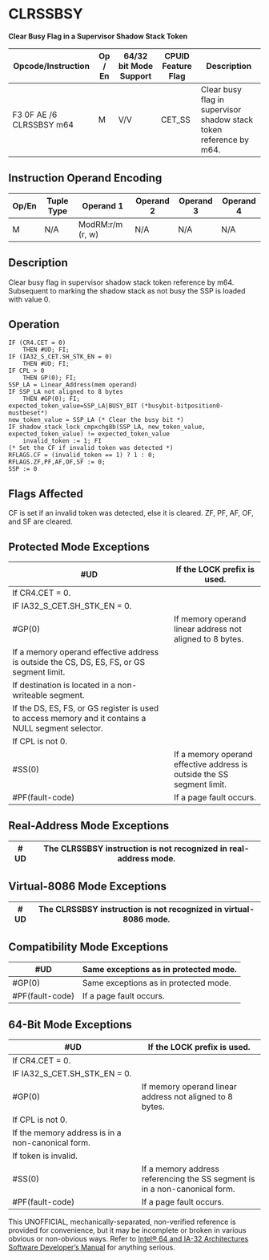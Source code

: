 # CLRSSBSY

**Clear Busy Flag in a Supervisor Shadow Stack Token**

| Opcode/Instruction       | Op / En | 64/32 bit Mode Support | CPUID Feature Flag | Description                                                        |
| ------------------------ | ------- | ---------------------- | ------------------ | ------------------------------------------------------------------ |
| F3 0F AE /6 CLRSSBSY m64 | M       | V/V                    | CET_SS             | Clear busy flag in supervisor shadow stack token reference by m64. |

## Instruction Operand Encoding

| Op/En | Tuple Type | Operand 1        | Operand 2 | Operand 3 | Operand 4 |
| ----- | ---------- | ---------------- | --------- | --------- | --------- |
| M     | N/A        | ModRM:r/m (r, w) | N/A       | N/A       | N/A       |

## Description

Clear busy flag in supervisor shadow stack token reference by m64. Subsequent to marking the shadow stack as not busy the SSP is loaded with value 0.

## Operation

```
IF (CR4.CET = 0)
    THEN #​​​UD; FI;
IF (IA32_S_CET.SH_STK_EN = 0)
    THEN #​​​UD; FI;
IF CPL > 0
    THEN GP(0); FI;
SSP_LA = Linear_Address(mem operand)
IF SSP_LA not aligned to 8 bytes
    THEN #​​​​GP(0); FI;
expected_token_value=SSP_LA|BUSY_BIT (*busybit-bitposition0-mustbeset*)
new_token_value = SSP_LA (* Clear the busy bit *)
IF shadow_stack_lock_cmpxchg8b(SSP_LA, new_token_value, expected_token_value) != expected_token_value
    invalid_token := 1; FI
(* Set the CF if invalid token was detected *)
RFLAGS.CF = (invalid_token == 1) ? 1 : 0;
RFLAGS.ZF,PF,AF,OF,SF := 0;
SSP := 0

```

## Flags Affected

CF is set if an invalid token was detected, else it is cleared. ZF, PF, AF, OF, and SF are cleared.

## Protected Mode Exceptions

| #​​​UD                                                                                              | If the LOCK prefix is used.                                            |
| --------------------------------------------------------------------------------------------------- | ---------------------------------------------------------------------- |
| If CR4.CET = 0.                                                                                     |
| IF IA32_S_CET.SH_STK_EN = 0.                                                                        |
| \#​​​​GP(0)                                                                                         | If memory operand linear address not aligned to 8 bytes.               |
| If a memory operand effective address is outside the CS, DS, ES, FS, or GS segment limit.           |
| If destination is located in a non-writeable segment.                                               |
| If the DS, ES, FS, or GS register is used to access memory and it contains a NULL segment selector. |
| If CPL is not 0.                                                                                    |
| \#​​​​​SS(0)                                                                                        | If a memory operand effective address is outside the SS segment limit. |
| \#​PF(fault-code)                                                                                   | If a page fault occurs.                                                |

## Real-Address Mode Exceptions

| #​​​UD | The CLRSSBSY instruction is not recognized in real-address mode. |
| ------ | ---------------------------------------------------------------- |

## Virtual-8086 Mode Exceptions

| #​​​UD | The CLRSSBSY instruction is not recognized in virtual-8086 mode. |
| ------ | ---------------------------------------------------------------- |

## Compatibility Mode Exceptions

| #​​​UD            | Same exceptions as in protected mode. |
| ----------------- | ------------------------------------- |
| \#​​​​GP(0)       | Same exceptions as in protected mode. |
| \#​PF(fault-code) | If a page fault occurs.               |

## 64-Bit Mode Exceptions

| #​​​UD                                            | If the LOCK prefix is used.                                                |
| ------------------------------------------------- | -------------------------------------------------------------------------- |
| If CR4.CET = 0.                                   |
| IF IA32_S_CET.SH_STK_EN = 0.                      |
| \#​​​​GP(0)                                       | If memory operand linear address not aligned to 8 bytes.                   |
| If CPL is not 0.                                  |
| If the memory address is in a non-canonical form. |
| If token is invalid.                              |
| \#​​​​​SS(0)                                      | If a memory address referencing the SS segment is in a non-canonical form. |
| \#​PF(fault-code)                                 | If a page fault occurs.                                                    |

This UNOFFICIAL, mechanically-separated, non-verified reference is provided for convenience, but it may be
incomplete or broken in various obvious or non-obvious
ways. Refer to [Intel® 64 and IA-32 Architectures Software Developer’s Manual](https://software.intel.com/en-us/download/intel-64-and-ia-32-architectures-sdm-combined-volumes-1-2a-2b-2c-2d-3a-3b-3c-3d-and-4) for anything serious.
